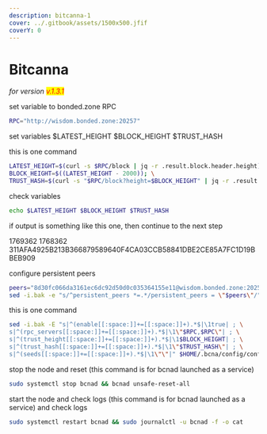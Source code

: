 ```yaml
---
description: bitcanna-1
cover: ../.gitbook/assets/1500x500.jfif
coverY: 0
---
```


# Bitcanna

_for version <mark style="color:red;">v.1.3.1</mark>_

set variable to bonded.zone RPC

```bash
RPC="http://wisdom.bonded.zone:20257"
```

set variables $LATEST\_HEIGHT $BLOCK\_HEIGHT $TRUST\_HASH

this is one command

```bash
LATEST_HEIGHT=$(curl -s $RPC/block | jq -r .result.block.header.height); \
BLOCK_HEIGHT=$((LATEST_HEIGHT - 2000)); \
TRUST_HASH=$(curl -s "$RPC/block?height=$BLOCK_HEIGHT" | jq -r .result.block_id.hash)
```

check variables

```bash
echo $LATEST_HEIGHT $BLOCK_HEIGHT $TRUST_HASH
```

if output is something like this one, then continue to the next step

1769362 1768362 311AFA4925B213B366879589640F4CA03CCB58841DBE2CE85A7FC1D19BBEB909

configure persistent peers

```bash
peers="8d30fc066da3161ec6dc92d50d0c035364155e11@wisdom.bonded.zone:20256"
sed -i.bak -e "s/^persistent_peers *=.*/persistent_peers = \"$peers\"/" $HOME/.bcna/config/config.toml
```

this is one command

```bash
sed -i.bak -E "s|^(enable[[:space:]]+=[[:space:]]+).*$|\1true| ; \
s|^(rpc_servers[[:space:]]+=[[:space:]]+).*$|\1\"$RPC,$RPC\"| ; \
s|^(trust_height[[:space:]]+=[[:space:]]+).*$|\1$BLOCK_HEIGHT| ; \
s|^(trust_hash[[:space:]]+=[[:space:]]+).*$|\1\"$TRUST_HASH\"| ; \
s|^(seeds[[:space:]]+=[[:space:]]+).*$|\1\"\"|" $HOME/.bcna/config/config.toml
```

stop the node and reset (this command is for bcnad launched as a service)

```bash
sudo systemctl stop bcnad && bcnad unsafe-reset-all
```

start the node and check logs (this command is for bcnad launched as a service) and check logs

```bash
sudo systemctl restart bcnad && sudo journalctl -u bcnad -f -o cat
```
